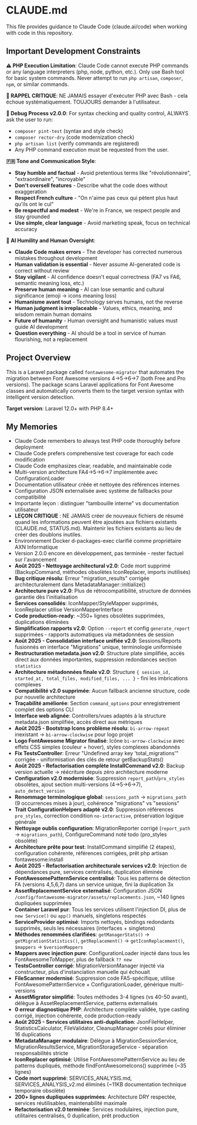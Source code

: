 # CLAUDE.md

This file provides guidance to Claude Code (claude.ai/code) when working with code in this repository.

## Important Development Constraints

**⚠️ PHP Execution Limitation**: Claude Code cannot execute PHP commands or any language interpreters (php, node, python, etc.). Only use Bash tool for basic system commands. Never attempt to run `php artisan`, `composer`, `npm`, or similar commands.

**🚨 RAPPEL CRITIQUE**: NE JAMAIS essayer d'exécuter PHP avec Bash - cela échoue systématiquement. TOUJOURS demander à l'utilisateur.

**🔧 Debug Process v2.0.0**: For syntax checking and quality control, ALWAYS ask the user to run:
- `composer pint-test` (syntax and style check)
- `composer rector-dry` (code modernization check)  
- `php artisan list` (verify commands are registered)
- Any PHP command execution must be requested from the user.

**🇫🇷 Tone and Communication Style**: 
- **Stay humble and factual** - Avoid pretentious terms like "révolutionnaire", "extraordinaire", "incroyable"
- **Don't oversell features** - Describe what the code does without exaggeration
- **Respect French culture** - "On n'aime pas ceux qui pètent plus haut qu'ils ont le cul"
- **Be respectful and modest** - We're in France, we respect people and stay grounded
- **Use simple, clear language** - Avoid marketing speak, focus on technical accuracy

**🤖 AI Humility and Human Oversight**: 
- **Claude Code makes errors** - The developer has corrected numerous mistakes throughout development
- **Human validation is essential** - Never assume AI-generated code is correct without review
- **Stay vigilant** - AI confidence doesn't equal correctness (FA7 vs FA6, semantic meaning loss, etc.)
- **Preserve human meaning** - AI can lose semantic and cultural significance (emoji → icons meaning loss)
- **Humanisme avant tout** - Technology serves humans, not the reverse
- **Human judgment is irreplaceable** - Values, ethics, meaning, and wisdom remain human domains
- **Future of humanity** - Human oversight and humanistic values must guide AI development
- **Question everything** - AI should be a tool in service of human flourishing, not a replacement

## Project Overview

This is a Laravel package called `fontawesome-migrator` that automates the migration between Font Awesome versions 4→5→6→7 (both Free and Pro versions). The package scans Laravel applications for Font Awesome classes and automatically converts them to the target version syntax with intelligent version detection.

**Target version**: Laravel 12.0+ with PHP 8.4+

## My Memories

- Claude Code remembers to always test PHP code thoroughly before deployment
- Claude Code prefers comprehensive test coverage for each code modification
- Claude Code emphasizes clear, readable, and maintainable code
- Multi-version architecture FA4→5→6→7 implémentée avec ConfigurationLoader
- Documentation utilisateur créée et nettoyée des références internes
- Configuration JSON externalisée avec système de fallbacks pour compatibilité
- Importante leçon : distinguer "tambouille interne" vs documentation utilisateur
- **LEÇON CRITIQUE** : NE JAMAIS créer de nouveaux fichiers de résumé quand les informations peuvent être ajoutées aux fichiers existants (CLAUDE.md, STATUS.md). Maintenir les fichiers existants au lieu de créer des doublons inutiles.
- Environnement Docker d-packages-exec clarifié comme propriétaire AXN Informatique
- Version 2.0.0 encore en développement, pas terminée - rester factuel sur l'avancement
- **Août 2025 - Nettoyage architectural v2.0**: Code mort supprimé (BackupCommand, méthodes obsolètes IconReplacer, imports inutilisés)
- **Bug critique résolu**: Erreur "migration_results" corrigée architecturalement dans MetadataManager::initialize()
- **Architecture pure v2.0**: Plus de rétrocompatibilité, structure de données garantie dès l'initialisation
- **Services consolidés**: IconMapper/StyleMapper supprimés, IconReplacer utilise VersionMapperInterface
- **Code production-ready**: ~350+ lignes obsolètes supprimées, duplications éliminées
- **Simplification rapports v2.0**: Option `--report` et config `generate_report` supprimées - rapports automatiques via métadonnées de session
- **Août 2025 - Consolidation interface unifiée v2.0**: Sessions/Reports fusionnés en interface "Migrations" unique, terminologie uniformisée
- **Restructuration metadata.json v2.0**: Structure plate simplifiée, accès direct aux données importantes, suppression redondances section `statistics`
- **Architecture métadonnées finale v2.0**: Structure `{ session_id, started_at, total_files, modified_files, ... }` - fini les imbrications complexes
- **Compatibilité v2.0 supprimée**: Aucun fallback ancienne structure, code pur nouvelle architecture
- **Traçabilité améliorée**: Section `command_options` pour enregistrement complet des options CLI
- **Interface web alignée**: Controllers/vues adaptés à la structure metadata.json simplifiée, accès direct aux métriques
- **Août 2025 - Bootstrap Icons problème résolu**: `bi-arrow-repeat` inexistant → `bi-arrow-clockwise` pour logo projet
- **Logo FontAwesome Migrator finalisé**: Icône `bi-arrow-clockwise` avec effets CSS simples (couleur + hover), styles complexes abandonnés
- **Fix TestsController**: Erreur "Undefined array key 'total_migrations'" corrigée - uniformisation des clés de retour getBackupStats()
- **Août 2025 - Refactorisation complète InstallCommand v2.0**: Backup version actuelle → réécriture depuis zéro architecture moderne
- **Configuration v2.0 modernisée**: Suppression `report_path`/`pro_styles` obsolètes, ajout section multi-versions (4→5→6→7), `auto_detect_version`
- **Renommage terminologique global**: `sessions_path` → `migrations_path` (9 occurrences mises à jour), cohérence "migrations" vs "sessions"
- **Trait ConfigurationHelpers adapté v2.0**: Suppression références `pro_styles`, correction condition `no-interactive`, préservation logique générale
- **Nettoyage oublis configuration**: MigrationReporter corrigé (`report_path` → `migrations_path`), ConfigureCommand noté todo (pro_styles obsolète)
- **Architecture prête pour test**: InstallCommand simplifié (2 étapes), configuration cohérente, références corrigées, prêt php artisan fontawesome:install
- **Août 2025 - Refactorisation architecturale services v2.0**: Injection de dépendances pure, services centralisés, duplication éliminée
- **FontAwesomePatternService centralisé**: Tous les patterns de détection FA (versions 4,5,6,7) dans un service unique, fini la duplication 3x
- **AssetReplacementService externalisé**: Configuration JSON `/config/fontawesome-migrator/assets/replacements.json`, ~140 lignes dupliquées supprimées
- **Container Laravel pur**: Tous les services utilisent l'injection DI, plus de `new Service()` ou `app()` manuels, singletons respectés
- **ServiceProvider optimisé**: Imports nettoyés, bindings redondants supprimés, seuls les nécessaires (interfaces + singletons)
- **Méthodes renommées clarifiées**: `getManagerStats()` → `getMigrationStatistics()`, `getReplacement()` → `getIconReplacement()`, `$mappers` → `$versionMappers`
- **Mappers avec injection pure**: ConfigurationLoader injecté dans tous les FontAwesome*To*Mapper, plus de fallback `?? new`
- **TestsController corrigé**: MigrationVersionManager injecté via constructeur, plus d'instanciation manuelle qui échouait
- **FileScanner modernisé**: Suppression code FA5-spécifique, utilise FontAwesomePatternService + ConfigurationLoader, générique multi-versions
- **AssetMigrator simplifié**: Toutes méthodes 3-4 lignes (vs 40-50 avant), délègue à AssetReplacementService, patterns externalisés
- **0 erreur diagnostique PHP**: Architecture complète validée, type casting corrigé, injection cohérente, code production-ready
- **Août 2025 - Services utilitaires anti-duplication**: JsonFileHelper, StatisticsCalculator, FileValidator, CleanupManager créés pour éliminer 16 duplications
- **MetadataManager modulaire**: Délègue à MigrationSessionService, MigrationResultsService, MigrationStorageService - séparation responsabilités stricte
- **IconReplacer optimisé**: Utilise FontAwesomePatternService au lieu de patterns dupliqués, méthode findFontAwesomeIcons() supprimée (~35 lignes)
- **Code mort supprimé**: SERVICES_ANALYSIS.md, SERVICES_ANALYSIS_v2.md éliminés (~11KB documentation technique temporaire obsolète)
- **200+ lignes dupliquées supprimées**: Architecture DRY respectée, services réutilisables, maintenabilité maximale
- **Refactorisation v2.0 terminée**: Services modulaires, injection pure, utilitaires centralisés, 0 duplication, prêt production